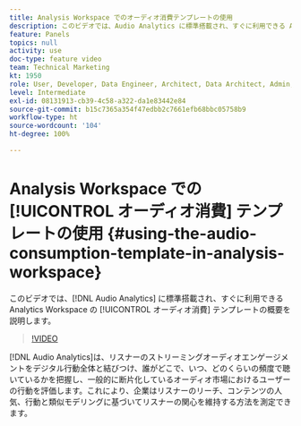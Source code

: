 ```yaml
---
title: Analysis Workspace でのオーディオ消費テンプレートの使用
description: このビデオでは、Audio Analytics に標準搭載され、すぐに利用できる Analysis Workspace のオーディオ消費テンプレートの概要を説明します。
feature: Panels
topics: null
activity: use
doc-type: feature video
team: Technical Marketing
kt: 1950
role: User, Developer, Data Engineer, Architect, Data Architect, Admin, Leader
level: Intermediate
exl-id: 08131913-cb39-4c58-a322-da1e83442e84
source-git-commit: b15c7365a354f47edbb2c7661efb68bbc05758b9
workflow-type: ht
source-wordcount: '104'
ht-degree: 100%

---
```


# Analysis Workspace での [!UICONTROL オーディオ消費] テンプレートの使用 {#using-the-audio-consumption-template-in-analysis-workspace}

このビデオでは、[!DNL Audio Analytics] に標準搭載され、すぐに利用できる Analytics Workspace の [!UICONTROL オーディオ消費] テンプレートの概要を説明します。

>[!VIDEO](https://video.tv.adobe.com/v/23901/?quality=12)

[!DNL Audio Analytics]は、リスナーのストリーミングオーディオエンゲージメントをデジタル行動全体と結びつけ、誰がどこで、いつ、どのくらいの頻度で聴いているかを把握し、一般的に断片化しているオーディオ市場におけるユーザーの行動を評価します。これにより、企業はリスナーのリーチ、コンテンツの人気、行動と類似モデリングに基づいてリスナーの関心を維持する方法を測定できます。
